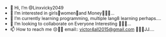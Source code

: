 - 👋 Hi, I’m @Linxvicky2049
- 👀 I’m interested in girls🔹women🔸and Money✌🏽💵...
- 🌱 I’m currently learning programming, multiple lang8 learning perhaps....
- 💞️ I’m looking to collaborate on Everyone Interesting 🔞✨😩...
- 📫 How to reach me 😒✌🏽 email:: victor4all2015@gmail.com 🤫😖🤨JJ....

<!---
Linxvicky2049/Linxvicky2049 is a ✨ special ✨ repository because its `README.md` (this file) appears on your GitHub profile.
You can click the Preview link to take a look at your changes.
--->
